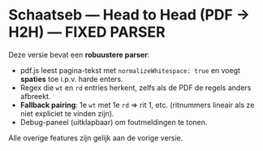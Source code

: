 # Schaatseb — Head to Head (PDF → H2H) — FIXED PARSER

Deze versie bevat een **robuustere parser**:
- pdf.js leest pagina-tekst met `normalizeWhitespace: true` en voegt **spaties** toe i.p.v. harde enters.
- Regex die `wt` en `rd` entries herkent, zelfs als de PDF de regels anders afbreekt.
- **Fallback pairing**: 1e `wt` met 1e `rd` => rit 1, etc. (ritnummers lineair als ze niet expliciet te vinden zijn).
- Debug-paneel (uitklapbaar) om foutmeldingen te tonen.

Alle overige features zijn gelijk aan de vorige versie.
